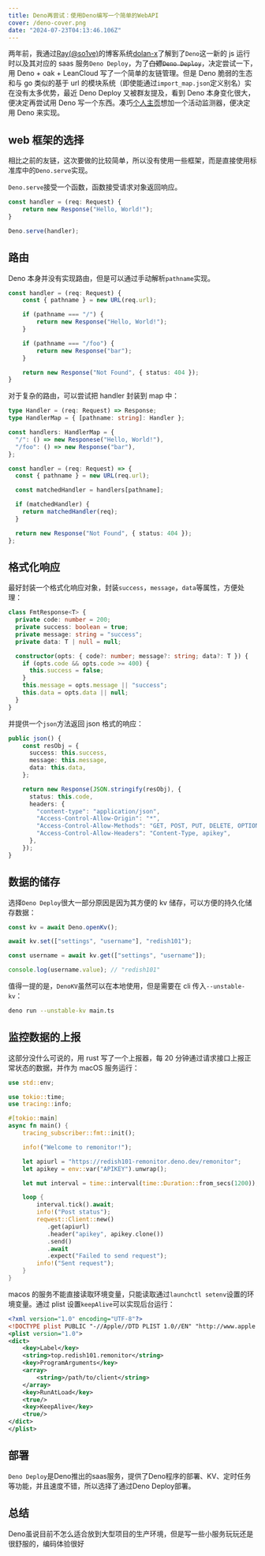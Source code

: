 ```yaml
---
title: Deno再尝试：使用Deno编写一个简单的WebAPI
cover: /deno-cover.png
date: "2024-07-23T04:13:46.106Z"
---
```


两年前，我通过[Ray(@so1ve)](https://mk1.io/)的博客系统[dolan-x](https://github.com/dolan-x/dolan-server)了解到了`Deno`这一新的 js 运行时以及其对应的 saas 服务`Deno Deploy`，为了~~白嫖`Deno Deploy`~~，决定尝试一下，用 Deno + oak + LeanCloud 写了一个简单的友链管理。但是 Deno 脆弱的生态和与 go 类似的基于 url 的模块系统（即使能通过`import_map.json`定义别名）实在没有太多优势，最近 Deno Deploy 又被群友提及，看到 Deno 本身变化很大，便决定再尝试用 Deno 写一个东西。凑巧[个人主页](https://redish101.top)想加一个活动监测器，便决定用 Deno 来实现。

## web 框架的选择

相比之前的友链，这次要做的比较简单，所以没有使用一些框架，而是直接使用标准库中的`Deno.serve`实现。

`Deno.serve`接受一个函数，函数接受请求对象返回响应。

```typescript
const handler = (req: Request) {
    return new Response("Hello, World!");
}

Deno.serve(handler);
```

## 路由

Deno 本身并没有实现路由，但是可以通过手动解析`pathname`实现。

```typescript
const handler = (req: Request) {
    const { pathname } = new URL(req.url);

    if (pathname === "/") {
        return new Response("Hello, World!");
    }

    if (pathname === "/foo") {
        return new Response("bar");
    }

    return new Response("Not Found", { status: 404 });
}
```

对于复杂的路由，可以尝试把 handler 封装到 map 中：

```typescript
type Handler = (req: Request) => Response;
type HandlerMap = { [pathname: string]: Handler };

const handlers: HandlerMap = {
  "/": () => new Responese("Hello, World!"),
  "/foo": () => new Response("bar"),
};

const handler = (req: Request) => {
  const { pathname } = new URL(req.url);

  const matchedHandler = handlers[pathname];

  if (matchedHandler) {
    return matchedHandler(req);
  }

  return new Response("Not Found", { status: 404 });
};
```

## 格式化响应

最好封装一个格式化响应对象，封装`success`，`message`，`data`等属性，方便处理：

```typescript
class FmtResponse<T> {
  private code: number = 200;
  private success: boolean = true;
  private message: string = "success";
  private data: T | null = null;

  constructor(opts: { code?: number; message?: string; data?: T }) {
    if (opts.code && opts.code >= 400) {
      this.success = false;
    }
    this.message = opts.message || "success";
    this.data = opts.data || null;
  }
}
```

并提供一个`json`方法返回 json 格式的响应：

```typescript
public json() {
    const resObj = {
      success: this.success,
      message: this.message,
      data: this.data,
    };

    return new Response(JSON.stringify(resObj), {
      status: this.code,
      headers: {
        "content-type": "application/json",
        "Access-Control-Allow-Origin": "*",
        "Access-Control-Allow-Methods": "GET, POST, PUT, DELETE, OPTIONS",
        "Access-Control-Allow-Headers": "Content-Type, apikey",
      },
    });
}
```

## 数据的储存

选择`Deno Deploy`很大一部分原因是因为其方便的 kv 储存，可以方便的持久化储存数据：

```typescript
const kv = await Deno.openKv();

await kv.set(["settings", "username"], "redish101");

const username = await kv.get(["settings", "username"]);

console.log(username.value); // "redish101"
```

值得一提的是，`DenoKV`虽然可以在本地使用，但是需要在 cli 传入`--unstable-kv`：

```bash
deno run --unstable-kv main.ts
```

## 监控数据的上报

这部分没什么可说的，用 rust 写了一个上报器，每 20 分钟通过请求接口上报正常状态的数据，并作为 macOS 服务运行：

```rust
use std::env;

use tokio::time;
use tracing::info;

#[tokio::main]
async fn main() {
    tracing_subscriber::fmt::init();

    info!("Welcome to remonitor!");

    let apiurl = "https://redish101-remonitor.deno.dev/remonitor";
    let apikey = env::var("APIKEY").unwrap();

    let mut interval = time::interval(time::Duration::from_secs(1200));

    loop {
        interval.tick().await;
        info!("Post status");
        reqwest::Client::new()
           .get(apiurl)
           .header("apikey", apikey.clone())
           .send()
           .await
           .expect("Failed to send request");
        info!("Sent request");
    }
}
```

macos 的服务不能直接读取环境变量，只能读取通过`launchctl setenv`设置的环境变量。通过 plist 设置`keepAlive`可以实现后台运行：

```xml
<?xml version="1.0" encoding="UTF-8"?>
<!DOCTYPE plist PUBLIC "-//Apple//DTD PLIST 1.0//EN" "http://www.apple.com/DTDs/PropertyList-1.0.dtd">
<plist version="1.0">
<dict>
    <key>Label</key>
    <string>top.redish101.remonitor</string>
    <key>ProgramArguments</key>
    <array>
        <string>/path/to/client</string>
    </array>
    <key>RunAtLoad</key>
    <true/>
    <key>KeepAlive</key>
    <true/>
</dict>
</plist>
```

## 部署

`Deno Deploy`是Deno推出的saas服务，提供了Deno程序的部署、KV、定时任务等功能，并且速度不错，所以选择了通过Deno Deploy部署。

## 总结

Deno虽说目前不怎么适合放到大型项目的生产环境，但是写一些小服务玩玩还是很舒服的，编码体验很好
